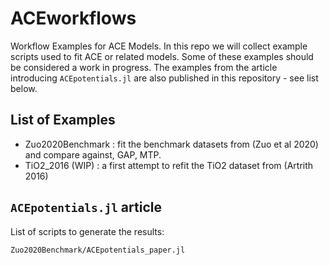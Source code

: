 # ACEworkflows

Workflow Examples for ACE Models. In this repo we will collect example scripts used to fit ACE or related models. Some of these examples should be considered a work in progress. The examples from the article introducing `ACEpotentials.jl` are also published in this repository - see list below.

## List of Examples

- Zuo2020Benchmark : fit the benchmark datasets from (Zuo et al 2020) and compare against, GAP, MTP. 
- TiO2_2016 (WIP) : a first attempt to refit the TiO2 dataset from (Artrith 2016)


## `ACEpotentials.jl` article 

List of scripts to generate the results:
```
Zuo2020Benchmark/ACEpotentials_paper.jl
```
